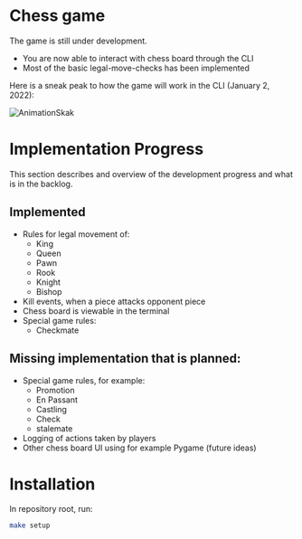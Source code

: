 # Chess game

The game is still under development.
- You are now able to interact with chess board through the CLI
- Most of the basic legal-move-checks has been implemented

Here is a sneak peak to how the game will work in the CLI (January 2, 2022):

![AnimationSkak](https://user-images.githubusercontent.com/51048135/147890366-43fe6e1e-4e33-449d-b684-5ab605037458.gif)

# Implementation Progress
This section describes and overview of the development progress and what is in the backlog.

## Implemented
- Rules for legal movement of:
    - King
    - Queen
    - Pawn
    - Rook
    - Knight
    - Bishop
- Kill events, when a piece attacks opponent piece
- Chess board is viewable in the terminal
- Special game rules:
    - Checkmate

## Missing implementation that is planned:
- Special game rules, for example:
    - Promotion
    - En Passant
    - Castling 
    - Check
    - stalemate
- Logging of actions taken by players
- Other chess board UI using for example Pygame (future ideas)

# Installation
In repository root, run:

```bash
make setup
```
